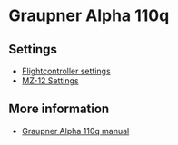 # Graupner Alpha 110q

## Settings

* [Flightcontroller settings](settings/graupner_alpha_110q_q4_default_settings.md)
* [MZ-12 Settings](settings/graupner_alpha_110q_mz-12_settings.md)

## More information

* [Graupner Alpha 110q manual](https://www.graupner.de/media/pdf/79/ca/6a/S5012_RTF_RFH_FPV_Alpha_110Q_EN5a30cd9034385.pdf)

